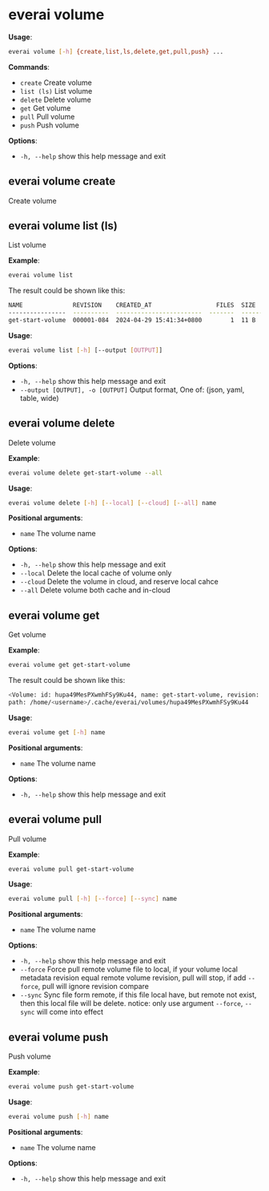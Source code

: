 # everai volume
**Usage**:  
```bash  
everai volume [-h] {create,list,ls,delete,get,pull,push} ...
```

**Commands**:  
* `create`              Create volume  
* `list (ls)`           List volume  
* `delete`              Delete volume  
* `get`                 Get volume  
* `pull`                Pull volume  
* `push`                Push volume  

**Options**:  
* `-h, --help`            show this help message and exit

## everai volume create              
Create volume  
## everai volume list (ls)           
List volume  

**Example**:
```bash
everai volume list
```
The result could be shown like this:  

```bash
NAME              REVISION    CREATED_AT                  FILES  SIZE
----------------  ----------  ------------------------  -------  ------
get-start-volume  000001-084  2024-04-29 15:41:34+0800        1  11 B
```

**Usage**:
```bash 
everai volume list [-h] [--output [OUTPUT]]
```

**Options**:  
* `-h, --help`            show this help message and exit  
* `--output [OUTPUT], -o [OUTPUT]`
                        Output format, One of: (json, yaml, table, wide)  

## everai volume delete              
Delete volume  

**Example**:  
```bash 
everai volume delete get-start-volume --all
```

**Usage**:   
```bash 
everai volume delete [-h] [--local] [--cloud] [--all] name
```

**Positional arguments**:
  * `name`        The volume name

**Options**:
  * `-h, --help`  show this help message and exit  
  * `--local`     Delete the local cache of volume only  
  * `--cloud`     Delete the volume in cloud, and reserve local cahce  
  * `--all`       Delete volume both cache and in-cloud  

## everai volume get                 
Get volume  

**Example**:  
```bash
everai volume get get-start-volume
```
The result could be shown like this:  
```bash
<Volume: id: hupa49MesPXwmhFSy9Ku44, name: get-start-volume, revision: 000001-b9c, files: 1, size: 11 B>
path: /home/<username>/.cache/everai/volumes/hupa49MesPXwmhFSy9Ku44
```
**Usage**:  
```bash
everai volume get [-h] name
```

**Positional arguments**:  
  * `name`        The volume name

**Options**:    
* `-h, --help`  show this help message and exit

## everai volume pull                
Pull volume  

**Example**:  
```bash
everai volume pull get-start-volume
```
**Usage**:  
```bash   
everai volume pull [-h] [--force] [--sync] name
```

**Positional arguments**:  
  * `name`        The volume name  

**Options**:  
* `-h, --help`  show this help message and exit  
* `--force`     Force pull remote volume file to local, if your volume local metadata revision equal remote volume
              revision, pull will stop, if add `--force`, pull will ignore revision compare  
* `--sync`      Sync file form remote, if this file local have, but remote not exist, then this local file will be
              delete. notice: only use argument `--force`, `--sync` will come into effect  

## everai volume push                
Push volume  

**Example**:  
```bash
everai volume push get-start-volume
```

**Usage**:
```bash   
everai volume push [-h] name
```
**Positional arguments**:  
  * `name`        The volume name  

**Options**:  
* `-h, --help`  show this help message and exit

